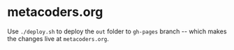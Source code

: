 metacoders.org
============

Use `./deploy.sh` to deploy the `out` folder to `gh-pages` branch -- which makes the changes live at `metacoders.org`.

